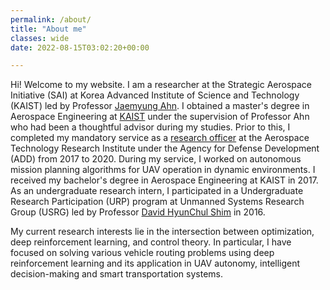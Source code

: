 ```yaml
---
permalink: /about/
title: "About me"
classes: wide
date: 2022-08-15T03:02:20+00:00

---
```

Hi! Welcome to my website. I am a researcher at the Strategic Aerospace Initiative (SAI) at Korea Advanced Institute of Science and Technology (KAIST) led by Professor [Jaemyung Ahn](http://sai.kaist.ac.kr/professor/). I obtained a master's degree in Aerospace Engineering at [KAIST](https://ae.kaist.ac.kr/pages/sub/sub01_01) under the supervision of Professor Ahn who had been a thoughtful advisor during my studies. Prior to this, I completed my mandatory service as a [research officer](https://www.rond.or.kr/CmsHome/MainDefault.aspx) at the Aerospace Technology Research Institute under the Agency for Defense Development (ADD) from 2017 to 2020. During my service, I worked on autonomous mission planning algorithms for UAV operation in dynamic environments. I received my bachelor's degree in Aerospace Engineering at KAIST in 2017. As an undergraduate research intern, I participated in a Undergraduate Research Participation (URP) program at Unmanned Systems Research Group (USRG) led by Professor [David HyunChul Shim](http://unmanned.kaist.ac.kr/) in 2016.

My current research interests lie in the intersection between optimization, deep reinforcement learning, and control theory. In particular, I have focused on solving various vehicle routing problems using deep reinforcement learning and its application in UAV autonomy, intelligent decision-making and smart transportation systems. 


